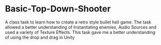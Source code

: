 # Basic-Top-Down-Shooter
A class task to learn how to create a retro style bullet hell game.
The task allowed a better understanding of Instantiating enemies, Audio Sources and used a variety of Texture Effects.
This task gave me a better understanding of using the drop and drag in Unity
